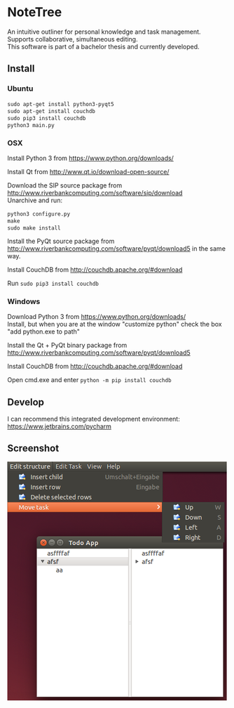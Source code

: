 # NoteTree
An intuitive outliner for personal knowledge and task management. Supports collaborative, simultaneous editing.<br>
This software is part of a bachelor thesis and currently developed.


## Install
### Ubuntu
    sudo apt-get install python3-pyqt5
    sudo apt-get install couchdb
    sudo pip3 install couchdb
    python3 main.py
    
### OSX
Install Python 3 from https://www.python.org/downloads/

Install Qt from http://www.qt.io/download-open-source/

Download the SIP source package from http://www.riverbankcomputing.com/software/sip/download<br>
Unarchive and run:

    python3 configure.py
    make
    sudo make install

Install the PyQt source package from http://www.riverbankcomputing.com/software/pyqt/download5 in the same way.

Install CouchDB from http://couchdb.apache.org/#download

Run `sudo pip3 install couchdb`

### Windows
Download Python 3 from https://www.python.org/downloads/<br>
Install, but when you are at the window "customize python" check the box "add python.exe to path"

Install the Qt + PyQt binary package from http://www.riverbankcomputing.com/software/pyqt/download5

Install CouchDB from http://couchdb.apache.org/#download

Open cmd.exe and enter `python -m pip install couchdb`

## Develop
I can recommend this integrated development environment: https://www.jetbrains.com/pycharm

## Screenshot

![Screemshot](/images/screenshot.png)